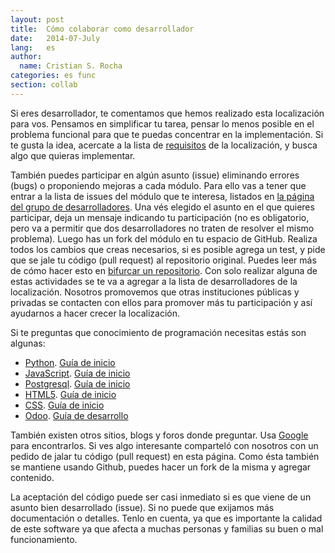 ```yaml
---
layout: post
title:  Cómo colaborar como desarrollador
date:   2014-07-July
lang:   es
author:
  name: Cristian S. Rocha 
categories: es func
section: collab
---
```


Si eres desarrollador, te comentamos que hemos realizado esta localización para vos. Pensamos en simplificar tu tarea, pensar lo menos posible en el problema funcional para que te puedas concentrar en la implementación. Si te gusta la idea, acercate a la lista de [requisitos](https://github.com/odoo-l10n-ar/requisitos/issues) de la localización, y busca algo que quieras implementar.

También puedes participar en algún asunto (issue) eliminando errores (bugs) o proponiendo mejoras a cada módulo. Para ello vas a tener que entrar a la lista de issues del módulo que te interesa, listados en [la página del grupo de desarrolladores](https://github.com/odoo-l10n-ar). Una vés elegido el asunto en el que quieres participar, deja un mensaje indicando tu participación (no es obligatorio, pero va a permitir que dos desarrolladores no traten de resolver el mismo problema). Luego has un fork del módulo en tu espacio de GitHub. Realiza todos los cambios que creas necesarios, si es posible agrega un test, y pide que se jale tu código (pull request) al repositorio original. Puedes leer más de cómo hacer esto en [bifurcar un repositorio](https://help.github.com/articles/fork-a-repo). Con solo realizar alguna de estas actividades se te va a agregar a la lista de desarrolladores de la localización. Nosotros promovemos que otras instituciones públicas y privadas se contacten con ellos para promover más tu participación y así ayudarnos a hacer crecer la localización.

Si te preguntas que conocimiento de programación necesitas estás son algunas:

  * [Python](https://www.python.org/). [Guía de inicio](http://docs.python.org.ar/tutorial/pdfs/TutorialPython2.pdf)
  * [JavaScript](https://developer.mozilla.org/es/docs/Web/JavaScript). [Guía de inicio](https://developer.mozilla.org/es/docs/Web/JavaScript/Guide/Obsolete_Pages/Gu%C3%ADa_JavaScript_1.5)
  * [Postgresql](http://www.postgresql.org/). [Guía de inicio](http://www.postgresql.org.es/primeros_pasos)
  * [HTML5](http://www.w3.org/TR/html5/). [Guía de inicio](http://es.wikibooks.org/wiki/Lenguaje_HTML)
  * [CSS](http://www.w3.org/Style/CSS/). [Guía de inicio](http://es.wikibooks.org/wiki/Hojas_de_estilo_CSS)
  * [Odoo](http://www.odoo.com/). [Guía de desarrollo](https://doc.openerp.com/)

También existen otros sitios, blogs y foros donde preguntar. Usa [Google](http://www.google.com) para encontrarlos. Si ves algo interesante comparteló con nosotros con un pedido de jalar tu código (pull request) en esta página. Como ésta también se mantiene usando Github, puedes hacer un fork de la misma y agregar contenido.

La aceptación del código puede ser casi inmediato si es que viene de un asunto bien desarrollado (issue). Si no puede que exijamos más documentación o detalles. Tenlo en cuenta, ya que es importante la calidad de este software ya que afecta a muchas personas y familias su buen o mal funcionamiento.

